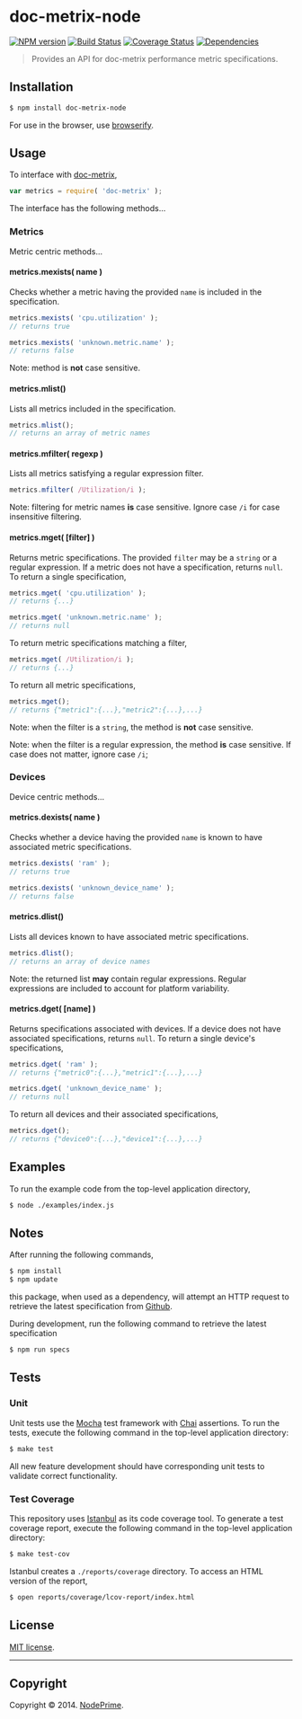 doc-metrix-node
===
[![NPM version][npm-image]][npm-url] [![Build Status][travis-image]][travis-url] [![Coverage Status][coveralls-image]][coveralls-url] [![Dependencies][dependencies-image]][dependencies-url]

> Provides an API for doc-metrix performance metric specifications.


## Installation

``` bash
$ npm install doc-metrix-node
```

For use in the browser, use [browserify](https://github.com/substack/node-browserify).


## Usage

To interface with [doc-metrix](https://github.com/doc-metrix/),

``` javascript
var metrics = require( 'doc-metrix' );
```

The interface has the following methods...


### Metrics

Metric centric methods...


#### metrics.mexists( name )

Checks whether a metric having the provided `name` is included in the specification.

``` javascript
metrics.mexists( 'cpu.utilization' );
// returns true

metrics.mexists( 'unknown.metric.name' );
// returns false
```

Note: method is __not__ case sensitive.


#### metrics.mlist()

Lists all metrics included in the specification.

``` javascript
metrics.mlist();
// returns an array of metric names
```


#### metrics.mfilter( regexp )

Lists all metrics satisfying a regular expression filter.

``` javascript
metrics.mfilter( /Utilization/i );
```

Note: filtering for metric names __is__ case sensitive. Ignore case `/i` for case insensitive filtering.


#### metrics.mget( [filter] )

Returns metric specifications. The provided `filter` may be a `string` or a regular expression. If a metric does not have a specification, returns `null`. To return a single specification,

``` javascript
metrics.mget( 'cpu.utilization' );
// returns {...}

metrics.mget( 'unknown.metric.name' );
// returns null
```

To return metric specifications matching a filter,

``` javascript
metrics.mget( /Utilization/i );
// returns {...}
```

To return all metric specifications,

``` javascript
metrics.mget();
// returns {"metric1":{...},"metric2":{...},...}
```

Note: when the filter is a `string`, the method is __not__ case sensitive.

Note: when the filter is a regular expression, the method __is__ case sensitive. If case does not matter, ignore case `/i`;


### Devices

Device centric methods...


#### metrics.dexists( name )

Checks whether a device having the provided `name` is known to have associated metric specifications.

``` javascript
metrics.dexists( 'ram' );
// returns true

metrics.dexists( 'unknown_device_name' );
// returns false
```

#### metrics.dlist()

Lists all devices known to have associated metric specifications.

``` javascript
metrics.dlist();
// returns an array of device names
```

Note: the returned list __may__ contain regular expressions. Regular expressions are included to account for platform variability.


#### metrics.dget( [name] )

Returns specifications associated with devices. If a device does not have associated specifications, returns `null`. To return a single device's specifications,

``` javascript
metrics.dget( 'ram' );
// returns {"metric0":{...},"metric1":{...},...}

metrics.dget( 'unknown_device_name' );
// returns null
```

To return all devices and their associated specifications,

``` javascript
metrics.dget();
// returns {"device0":{...},"device1":{...},...}
```



## Examples

To run the example code from the top-level application directory,

``` bash
$ node ./examples/index.js
```



## Notes

After running the following commands,

``` bash
$ npm install
$ npm update
```

this package, when used as a dependency, will attempt an HTTP request to retrieve the latest specification from [Github](https://github.com/doc-metrix/INSERT_NAME).

During development, run the following command to retrieve the latest specification

``` bash
$ npm run specs
```


## Tests

### Unit

Unit tests use the [Mocha](http://visionmedia.github.io/mocha) test framework with [Chai](http://chaijs.com) assertions. To run the tests, execute the following command in the top-level application directory:

``` bash
$ make test
```

All new feature development should have corresponding unit tests to validate correct functionality.


### Test Coverage

This repository uses [Istanbul](https://github.com/gotwarlost/istanbul) as its code coverage tool. To generate a test coverage report, execute the following command in the top-level application directory:

``` bash
$ make test-cov
```

Istanbul creates a `./reports/coverage` directory. To access an HTML version of the report,

``` bash
$ open reports/coverage/lcov-report/index.html
```


## License

[MIT license](http://opensource.org/licenses/MIT). 


---
## Copyright

Copyright &copy; 2014. [NodePrime](http://nodeprime.com).


[npm-image]: http://img.shields.io/npm/v/doc-metrix.svg
[npm-url]: https://npmjs.org/package/doc-metrix

[travis-image]: http://img.shields.io/travis/doc-metrix/doc-metrix-node/master.svg
[travis-url]: https://travis-ci.org/doc-metrix/doc-metrix-node

[coveralls-image]: https://img.shields.io/coveralls/doc-metrix/doc-metrix-node/master.svg
[coveralls-url]: https://coveralls.io/r/doc-metrix/doc-metrix-node?branch=master

[dependencies-image]: http://img.shields.io/david/doc-metrix/doc-metrix-node.svg
[dependencies-url]: https://david-dm.org/doc-metrix/doc-metrix-node

[dev-dependencies-image]: http://img.shields.io/david/dev/doc-metrix/doc-metrix-node.svg
[dev-dependencies-url]: https://david-dm.org/dev/doc-metrix/doc-metrix-node

[github-issues-image]: http://img.shields.io/github/issues/doc-metrix/doc-metrix-node.svg
[github-issues-url]: https://github.com/doc-metrix/doc-metrix-node/issues